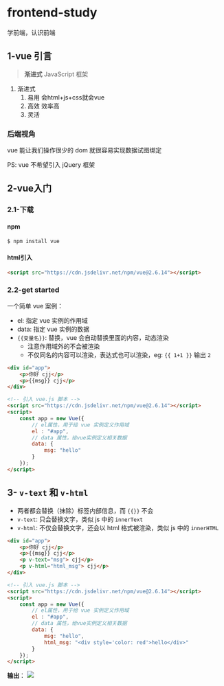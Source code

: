 # frontend-study
学前端，认识前端

## 1-vue 引言

> **渐进式** JavaScript 框架

1. 渐进式
    1. 易用 会html+js+css就会vue
    2. 高效 效率高
    3. 灵活

### 后端视角

vue 能让我们操作很少的 dom 就很容易实现数据试图绑定

PS: vue 不希望引入 jQuery 框架

## 2-vue入门

### 2.1-下载

#### npm

```bash
$ npm install vue
```

#### html引入

```html
<script src="https://cdn.jsdelivr.net/npm/vue@2.6.14"></script>
```

### 2.2-get started

一个简单 vue 案例：

- el: 指定 vue 实例的作用域
- data: 指定 vue 实例的数据
- `{{变量名}}`: 替换，vue 会自动替换里面的内容，动态渲染
    - 注意作用域外的不会被渲染
    - 不仅同名的内容可以渲染，表达式也可以渲染，eg: `{{ 1+1 }}` 输出 `2`

```html
<div id="app">
    <p>你好 cjj</p>
    <p>{{msg}} cjj</p>
</div>

<!-- 引入 vue.js 脚本 -->
<script src="https://cdn.jsdelivr.net/npm/vue@2.6.14"></script>
<script>
    const app = new Vue({
        // el属性，用于给 vue 实例定义作用域
        el : "#app",
        // data 属性，给vue实例定义相关数据
        data: {
            msg: "hello"
        }
    });
</script>
```

## 3- `v-text` 和 `v-html`

- 两者都会替换（抹除）标签内部信息，而 `{{}}` 不会
- `v-text`: 只会替换文字，类似 js 中的 `innerText`
- `v-html`: 不仅会替换文字，还会以 html 格式被渲染，类似 js 中的 `innerHTML`

```html
<div id="app">
    <p>你好 cjj</p>
    <p>{{msg}} cjj</p>
    <p v-text="msg"> cjj</p>
    <p v-html="html_msg"> cjj</p>
</div>

<!-- 引入 vue.js 脚本 -->
<script src="https://cdn.jsdelivr.net/npm/vue@2.6.14"></script>
<script>
    const app = new Vue({
        // el属性，用于给 vue 实例定义作用域
        el : "#app",
        // data 属性，给vue实例定义相关数据
        data: {
            msg: "hello",
            html_msg: "<div style='color: red'>hello</div>"
        }
    });
</script>
```

**输出**：
![](https://pic-1257412153.cos.ap-nanjing.myqcloud.com/images/images/2022/12/10/20221210213142-79700f.png)


